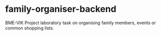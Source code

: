 # family-organiser-backend
BME-VIK Project laboratory task on organising family members, events or common shopping lists.
